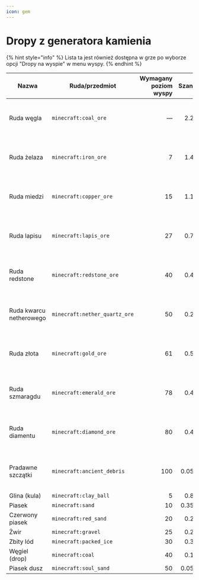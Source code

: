 ```yaml
---
icon: gem
---
```


# Dropy z generatora kamienia

{% hint style="info" %}
Lista ta jest również dostępna w grze po wyborze opcji "Dropy na wyspie" w menu wyspy.
{% endhint %}

<table data-full-width="true"><thead><tr><th>Nazwa</th><th>Ruda/przedmiot</th><th width="106.900634765625" align="right">Wymagany poziom wyspy</th><th width="130.1229248046875" align="right">Szansa</th><th align="right">Ilość</th></tr></thead><tbody><tr><td>Ruda węgla</td><td><code>minecraft:coal_ore</code></td><td align="right">—</td><td align="right">2.2%</td><td align="right">Ruda pojawia się zamiast kamienia</td></tr><tr><td>Ruda żelaza</td><td><code>minecraft:iron_ore</code></td><td align="right">7</td><td align="right">1.4%</td><td align="right">Ruda pojawia się zamiast kamienia</td></tr><tr><td>Ruda miedzi</td><td><code>minecraft:copper_ore</code></td><td align="right">15</td><td align="right">1.1%</td><td align="right">Ruda pojawia się zamiast kamienia</td></tr><tr><td>Ruda lapisu</td><td><code>minecraft:lapis_ore</code></td><td align="right">27</td><td align="right">0.7%</td><td align="right">Ruda pojawia się zamiast kamienia</td></tr><tr><td>Ruda redstone</td><td><code>minecraft:redstone_ore</code></td><td align="right">40</td><td align="right">0.4%</td><td align="right">Ruda pojawia się zamiast kamienia</td></tr><tr><td>Ruda kwarcu netherowego</td><td><code>minecraft:nether_quartz_ore</code></td><td align="right">50</td><td align="right">0.2%</td><td align="right">Ruda pojawia się zamiast kamienia</td></tr><tr><td>Ruda złota</td><td><code>minecraft:gold_ore</code></td><td align="right">61</td><td align="right">0.5%</td><td align="right">Ruda pojawia się zamiast kamienia</td></tr><tr><td>Ruda szmaragdu</td><td><code>minecraft:emerald_ore</code></td><td align="right">78</td><td align="right">0.4%</td><td align="right">Ruda pojawia się zamiast kamienia</td></tr><tr><td>Ruda diamentu</td><td><code>minecraft:diamond_ore</code></td><td align="right">80</td><td align="right">0.4%</td><td align="right">Ruda pojawia się zamiast kamienia</td></tr><tr><td>Pradawne szczątki</td><td><code>minecraft:ancient_debris</code></td><td align="right">100</td><td align="right">0.05%</td><td align="right">Ruda pojawia się zamiast kamienia</td></tr><tr><td>Glina (kula)</td><td><code>minecraft:clay_ball</code></td><td align="right">5</td><td align="right">0.8%</td><td align="right">1–3</td></tr><tr><td>Piasek</td><td><code>minecraft:sand</code></td><td align="right">10</td><td align="right">0.35%</td><td align="right">1</td></tr><tr><td>Czerwony piasek</td><td><code>minecraft:red_sand</code></td><td align="right">20</td><td align="right">0.2%</td><td align="right">1</td></tr><tr><td>Żwir</td><td><code>minecraft:gravel</code></td><td align="right">25</td><td align="right">0.2%</td><td align="right">1</td></tr><tr><td>Zbity lód</td><td><code>minecraft:packed_ice</code></td><td align="right">30</td><td align="right">0.3%</td><td align="right">1</td></tr><tr><td>Węgiel (drop)</td><td><code>minecraft:coal</code></td><td align="right">40</td><td align="right">0.1%</td><td align="right">1</td></tr><tr><td>Piasek dusz</td><td><code>minecraft:soul_sand</code></td><td align="right">50</td><td align="right">0.05%</td><td align="right">1</td></tr></tbody></table>
